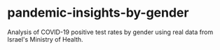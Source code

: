 # pandemic-insights-by-gender
Analysis of COVID-19 positive test rates by gender using real data from Israel's Ministry of Health.
